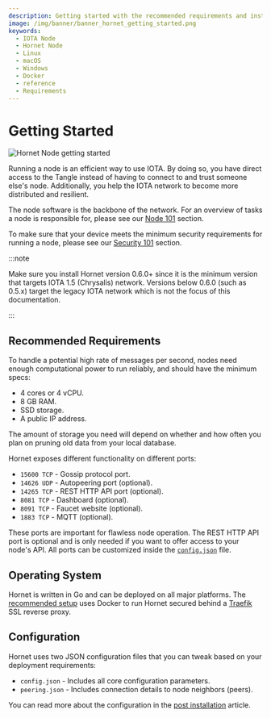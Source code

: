 ```yaml
---
description: Getting started with the recommended requirements and installation links.
image: /img/banner/banner_hornet_getting_started.png
keywords:
  - IOTA Node
  - Hornet Node
  - Linux
  - macOS
  - Windows
  - Docker
  - reference
  - Requirements
---
```


# Getting Started

![Hornet Node getting started](/img/banner/banner_hornet_getting_started.png)

Running a node is an efficient way to use IOTA. By doing so, you have direct access to the Tangle instead of having to
connect to and trust someone else's node. Additionally, you help the IOTA network to become more distributed and resilient.

The node software is the backbone of the network. For an overview of tasks a node is responsible for, please
see our [Node 101](/develop/nodes/explanations/nodes_101) section.

To make sure that your device meets the minimum security requirements for running a node, please
see our [Security 101](/develop/nodes/explanations/security_101) section.

:::note

Make sure you install Hornet version 0.6.0+ since it is the minimum version that targets IOTA 1.5 (Chrysalis) network.
Versions below 0.6.0 (such as 0.5.x) target the legacy IOTA network which is not the focus of this documentation.

:::

## Recommended Requirements

To handle a potential high rate of messages per second, nodes need enough computational power to run reliably, and
should have the minimum specs:

- 4 cores or 4 vCPU.
- 8 GB RAM.
- SSD storage.
- A public IP address.

The amount of storage you need will depend on whether and how often you plan on pruning old data from your local
database.

Hornet exposes different functionality on different ports:

- `15600 TCP` - Gossip protocol port.
- `14626 UDP` - Autopeering port (optional).
- `14265 TCP` - REST HTTP API port (optional).
- `8081 TCP` - Dashboard (optional).
- `8091 TCP` - Faucet website (optional).
- `1883 TCP` - MQTT (optional).

These ports are important for flawless node operation. The REST HTTP API port is optional and is only needed if
you want to offer access to your node's API. All ports can be customized inside
the [`config.json`](../how_tos/post_installation.md) file.

## Operating System

Hornet is written in Go and can be deployed on all major platforms.
The [recommended setup](../how_tos/using_docker.md) uses Docker to run Hornet secured behind a [Traefik](https://traefik.io) SSL reverse proxy.

## Configuration

Hornet uses two JSON configuration files that you can tweak based on your deployment requirements:

- `config.json` - Includes all core configuration parameters.
- `peering.json` - Includes connection details to node neighbors (peers).

You can read more about the configuration in the [post installation](../how_tos/post_installation.md) article.
